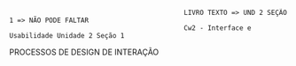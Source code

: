                                                 LIVRO TEXTO => UND 2 SEÇÃO 1 => NÃO PODE FALTAR
                                                Cw2 - Interface e Usabilidade Unidade 2 Seção 1     


PROCESSOS DE DESIGN DE INTERAÇÃO         
